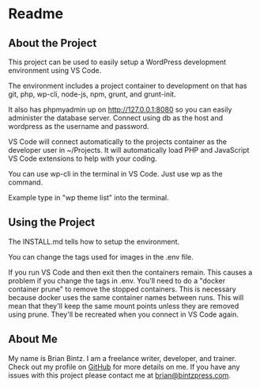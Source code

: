 # Readme

## About the Project

This project can be used to easily setup a WordPress development environment using VS Code.

The environment includes a project container to development on that has git, php, wp-cli, node-js, npm, 
grunt, and grunt-init.

It also has phpmyadmin up on http://127.0.0.1:8080 so you can easily administer the database server.
Connect using db as the host and wordpress as the username and password.

VS Code will connect automatically to the projects container as the developer user in ~/Projects. It
will automatically load PHP and JavaScript VS Code extensions to help with your coding.

You can use wp-cli in the terminal in VS Code. Just use wp as the command.

Example type in "wp theme list" into the terminal.

## Using the Project

The INSTALL.md tells how to setup the environment.

You can change the tags used for images in the .env file.

If you run VS Code and then exit then the containers remain. This causes a problem if you change the
tags in .env. You'll need to do a "docker container prune" to remove the stopped containers. This is 
necessary because docker uses the same container names between runs. This will mean that they'll keep
the same mount points unless they are removed using prune. They'll be recreated when you connect in
VS Code again.

## About Me

My name is Brian Bintz. I am a freelance writer, developer, and trainer.
Check out my profile on [GitHub](https://www.github.com/bintzpress) for more details on me. If you have any
issues with this project please contact me at brian@bintzpress.com.
